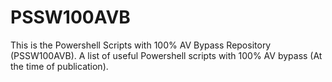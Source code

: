 # PSSW100AVB

This is the Powershell Scripts with 100% AV Bypass Repository (PSSW100AVB).
A list of useful Powershell scripts with 100% AV bypass (At the time of publication). 

